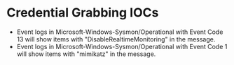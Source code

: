 # Credential Grabbing IOCs

- Event logs in Microsoft-Windows-Sysmon/Operational with Event Code 13 will show items with "DisableRealtimeMonitoring" in the message.
- Event logs in Microsoft-Windows-Sysmon/Operational with Event Code 1 will show items with "mimikatz" in the message.